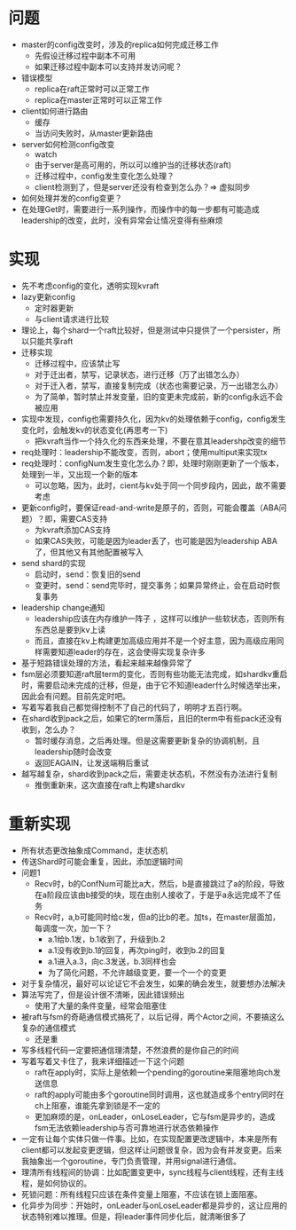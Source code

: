 # 问题
+ master的config改变时，涉及的replica如何完成迁移工作
    + 先假设迁移过程中副本不可用
    + 如果迁移过程中副本可以支持并发访问呢？
+ 错误模型
    + replica在raft正常时可以正常工作
    + replica在master正常时可以正常工作
+ client如何进行路由
    + 缓存
    + 当访问失败时，从master更新路由
+ server如何检测config改变
    + watch
    + 由于server是高可用的，所以可以维护当的迁移状态(raft)
    + 迁移过程中，config发生变化怎么处理？
    + client检测到了，但是server还没有检查到怎么办？=> 虚拟同步
+ 如何处理并发的config变更？
+ 在处理Get时，需要进行一系列操作，而操作中的每一步都有可能造成leadership的改变，此时，没有异常会让情况变得有些麻烦

# 实现
+ 先不考虑config的变化，透明实现kvraft
+ lazy更新config
    + 定时器更新
    + 与client请求进行比较
+ 理论上，每个shard一个raft比较好，但是测试中只提供了一个persister，所以只能共享raft
+ 迁移实现
    + 迁移过程中，应该禁止写
    + 对于迁出者，禁写，记录状态，进行迁移（万了出错怎么办）
    + 对于迁入者，禁写，直接复制完成（状态也需要记录，万一出错怎么办）
    + 为了简单，暂时禁止并发变量，旧的变更未完成前，新的config永远不会被应用
+ 实现中发现，config也需要持久化，因为kv的处理依赖于config，config发生变化时，会触发kv的状态变化(再思考一下)
    + 把kvraft当作一个持久化的东西来处理，不要在意其leadershp改变的细节
+ req处理时：leadership不能改变，否则，abort；使用multiput来实现tx
+ req处理时：configNum发生变化怎么办？即，处理时刚刚更新了一个版本，处理到一半，又出现一个新的版本
    + 可以忽略，因为，此时，cient与kv处于同一个同步段内，因此，故不需要考虑
+ 更新config时，要保证read-and-write是原子的，否则，可能会覆盖（ABA问题）？即，需要CAS支持
    + 为kvraft添加CAS支持
    + 如果CAS失败，可能是因为leader丢了，也可能是因为leadership ABA了，但其他又有其他配置被写入
+ send shard的实现
    + 启动时，send：恢复旧的send
    + 变更时，send：send完毕时，提交事务；如果异常终止，会在启动时恢复事务
+ leadership change通知
    + leadership应该在内存维护一阵子 ，这样可以维护一些软状态，否则所有东西总是要到kv上读
    + 而且，直接在kv上构建更加高级应用并不是一个好主意，因为高级应用同样需要知道leader的存在，这会使得实现复杂许多
+ 基于短路错误处理的方法，看起来越来越像异常了
+ fsm层必须要知道raft层term的变化，否则有些功能无法完成，如shardkv重启时，需要启动未完成的迁移，但是，由于它不知道leader什么时候选举出来，因此会有问题。目前先定时吧。
+ 写着写着我自己都觉得控制不了自己的代码了，明明才五百行啊。
+ 在shard收到pack之后，如果它的term落后，且旧的term中有些pack还没有收到，怎么办？
    + 暂时缓存消息，之后再处理。但是这需要更新复杂的协调机制，且leadership随时会改变
    + 返回EAGAIN，让发送端稍后重试
+ 越写越复杂，shard收到pack之后，需要走状态机，不然没有办法进行复制
    + 推倒重新来，这次直接在raft上构建shardkv

# 重新实现
+ 所有状态更改抽象成Command，走状态机
+ 传送Shard时可能会重复，因此，添加逻辑时间
+ 问题1
    + Recv时，b的ConfNum可能比a大，然后，b是直接跳过了a的阶段，导致在a阶段应该由b接受的块，现在由别人接收了，于是乎a永远完成不了任务
    + Recv时，a,b可能同时给c发，但a的比b的老。加ts，在master层面加，每调度一次，加一下？
        + a.1给b.1发，b.1收到了，升级到b.2
        + a.1没有收到b.1的回复，再次ping时，收到b.2的回复
        + a.1进入a.3，向c.3发送，b.3同样也会
        + 为了简化问题，不允许越级变更，要一个一个的变更
+ 对于复杂情况，最好可以论证它不会发生，如果的确会发生，就要想办法解决
+ 算法写完了，但是设计很不清晰，因此错误频出
    + 使用了大量的条件变量，经常会阻塞住
+ 被raft与fsm的奇葩通信模式搞死了，以后记得，两个Actor之间，不要搞这么复杂的通信模式
    + 还是重
+ 写多线程代码一定要把通信理清楚，不然浪费的是你自己的时间
+ 写着写着又卡住了，我来详细描述一下这个问题
    + raft在apply时，实际上是依赖一个pending的goroutine来阻塞地向ch发送信息
    + raft的apply可能由多个goroutine同时调用，这也就造成多个entry同时在ch上阻塞，谁能先拿到锁是不一定的
    + 更加麻烦的是，onLeader，onLoseLeader，它与fsm是异步的，造成fsm无法依赖leadership与否可靠地进行状态依赖操作
+ 一定有让每个实体只做一件事。比如，在实现配置更改逻辑中，本来是所有client都可以发起变更逻辑，但这样让问题很复杂，因为会有并发变更。后来我抽象出一个goroutine，专门负责管理，并用signal进行通信。
+ 理清所有线程间的协调：比如配置变更中，sync线程与client线程，还有主线程，是如何协议的。
+ 死锁问题：所有线程只应该在条件变量上阻塞，不应该在锁上面阻塞。
+ 化异步为同步：开始时，onLeader与onLoseLeader都是异步的，这让应用的状态特别难以推理。但是，将leader事件同步化后，就清晰很多了
